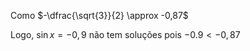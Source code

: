 Como $-\dfrac{\sqrt{3}}{2} \approx -0,87$

Logo, $\sin{x}=-0,9$ não tem soluções pois $-0.9 < -0,87$